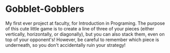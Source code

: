 # Gobblet-Gobblers
My first ever project at faculty, for Introduction in Programing.
The purpose of this cute little game is to create a line of three of your pieces (either vertically, horizontally, or diagonally), but you can also stack them, even on top of your opponent's! However, be careful to remember which piece is underneath, so you don't accidentally ruin your strategy!
